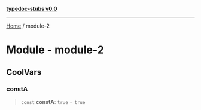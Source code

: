 [**typedoc-stubs v0.0**](README.md)

***

[Home](README.md) / module-2

# Module - module-2

## CoolVars

### constA

> `const` **constA**: `true` = `true`

